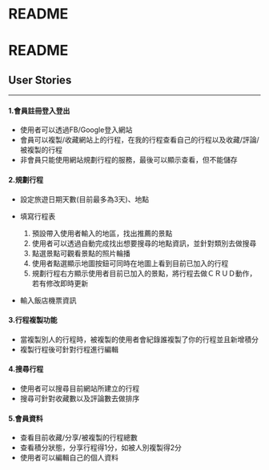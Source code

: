 # README


# README


## User Stories
---

#### 1.會員註冊登入登出

- 使用者可以透過FB/Google登入網站
- 會員可以複製/收藏網站上的行程，在我的行程查看自己的行程以及收藏/評論/被複製的行程
- 非會員只能使用網站規劃行程的服務，最後可以顯示查看，但不能儲存



#### 2.規劃行程

- 設定旅遊日期天數(目前最多為3天)、地點

- 填寫行程表
    1. 預設帶入使用者輸入的地區，找出推薦的景點
    2. 使用者可以透過自動完成找出想要搜尋的地點資訊，並針對類別去做搜尋
    3. 點選景點可觀看景點的照片輪播
    4. 使用者點選顯示地圖按鈕可同時在地圖上看到目前已加入的行程
    5. 規劃行程右方顯示使用者目前已加入的景點，將行程去做ＣＲＵＤ動作，若有修改即時更新

 - 輸入飯店機票資訊

#### 3.行程複製功能

- 當複製別人的行程時，被複製的使用者會紀錄誰複製了你的行程並且新增積分
- 複製行程後可針對行程進行編輯

#### 4.搜尋行程

- 使用者可以搜尋目前網站所建立的行程
- 搜尋可針對收藏數以及評論數去做排序

#### 5.會員資料

- 查看目前收藏/分享/被複製的行程總數
- 查看積分狀態，分享行程得1分，如被人別複製得2分
- 使用者可以編輯自己的個人資料
